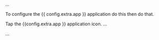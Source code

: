 <!--
  shared/app.md
  A Shared Markdown File using the `app` variable
-->

...

<!--config-start-->

To configure the {{ config.extra.app }} application
do this then do that.

<!--config-end-->

<!--usage-start-->

Tap the {{config.extra.app }} application icon. ...

<!--usage-end-->

...

